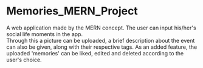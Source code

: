 # Memories_MERN_Project
A web application made by the MERN concept. The user can input his/her's social life moments in the app. </br>
Through this a picture can be uploaded, a brief description about the event can also be given, along with their respective tags.
As an added feature, the uploaded 'memories' can be liked, edited and deleted according to the user's choice.
